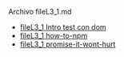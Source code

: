 Archivo fileL3_1.md
* [fileL3_1 Intro test con dom](https://www.youtube.com/watch?v=HXWzPx8kjiY)
* [fileL3_1 how-to-npm](https://github.com/workshopper/how-to-npm)
* [fileL3_1 promise-it-wont-hurt](https://github.com/promise-it-wont-hurt)

